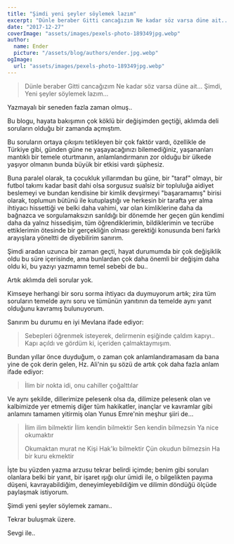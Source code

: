 ```yaml
---
title: "Şimdi yeni şeyler söylemek lazım"
excerpt: "Dünle beraber Gitti cancağızım Ne kadar söz varsa düne ait... Şimdi, Yeni şeyler söylemek lazım..."
date: "2017-12-27"
coverImage: "assets/images/pexels-photo-189349jpg.webp"
author:
  name: Ender
  picture: "/assets/blog/authors/ender.jpg.webp"
ogImage:
  url: "assets/images/pexels-photo-189349jpg.webp"
---
```


> Dünle beraber Gitti cancağızım Ne kadar söz varsa düne ait... Şimdi, Yeni şeyler söylemek lazım...

Yazmayalı bir seneden fazla zaman olmuş..

Bu blogu, hayata bakışımın çok köklü bir değişimden geçtiği, aklımda deli soruların olduğu bir zamanda açmıştım.

Bu soruların ortaya çıkışını tetikleyen bir çok faktör vardı, özellikle de Türkiye gibi, günden güne ne yaşayacağınızı bilemediğiniz, yaşananları mantıklı bir temele oturtmanın, anlamlandırmanın zor olduğu bir ülkede yaşıyor olmanın bunda büyük bir etkisi vardı şüphesiz.

Buna paralel olarak, ta çocukluk yıllarımdan bu güne, bir "taraf" olmayı, bir futbol takımı kadar basit dahi olsa sorgusuz sualsiz bir topluluğa aidiyet beslemeyi ve bundan kendisine bir kimlik devşirmeyi "başaramamış" birisi olarak, toplumun bütünü ile kutuplaştığı ve herkesin bir tarafta yer alma ihtiyacı hissettiği ve belki daha vahimi, var olan kimliklerine daha da bağnazca ve sorgulamaksızın sarıldığı bir dönemde her geçen gün kendimi daha da yalnız hissedişim, tüm öğrendiklerimin, bildiklerimin ve tecrübe ettiklerimin ötesinde bir gerçekliğin olması gerektiği konusunda beni farklı arayışlara yöneltti de diyebilirim sanırım.

Şimdi aradan uzunca bir zaman geçti, hayat durumumda bir çok değişiklik oldu bu süre içerisinde, ama bunlardan çok daha önemli bir değişim daha oldu ki, bu yazıyı yazmamın temel sebebi de bu..

Artık aklımda deli sorular yok.

Kimseye herhangi bir soru sorma ihtiyacı da duymuyorum artık; zira tüm soruların temelde aynı soru ve tümünün yanıtının da temelde aynı yanıt olduğunu kavramış bulunuyorum.

Sanırım bu durumu en iyi Mevlana ifade ediyor:

> Sebepleri öğrenmek isteyerek, delirmenin eşiğinde çaldım kapıyı.. Kapı açıldı ve gördüm ki, içeriden çalmaktaymışım.

Bundan yıllar önce duyduğum, o zaman çok anlamlandıramasam da bana yine de çok derin gelen, Hz. Ali'nin şu sözü de artık çok daha fazla anlam ifade ediyor:

> İlim bir nokta idi, onu cahiller çoğalttılar

Ve aynı şekilde, dillerimize pelesenk olsa da, dilimize pelesenk olan ve kalbimizde yer etmemiş diğer tüm hakikatler, inançlar ve kavramlar gibi anlamını tamamen yitirmiş olan Yunus Emre'nin meşhur şiiri de...

> İlim ilim bilmektir İlim kendin bilmektir Sen kendin bilmezsin Ya nice okumaktır
>
> Okumaktan murat ne Kişi Hak'kı bilmektir Çün okudun bilmezsin Ha bir kuru ekmektir

İşte bu yüzden yazma arzusu tekrar belirdi içimde; benim gibi soruları olanlara belki bir yanıt, bir işaret ışığı olur ümidi ile, o bilgelikten payıma düşeni, kavrayabildiğim, deneyimleyebildiğim ve dilimin döndüğü ölçüde paylaşmak istiyorum.

Şimdi yeni şeyler söylemek zamanı..

Tekrar buluşmak üzere.

Sevgi ile..
